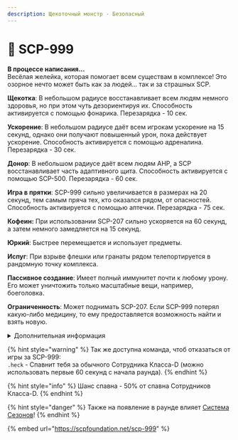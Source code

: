 ```yaml
---
description: Щекоточный монстр - Безопасный
---
```


# 🐸 SCP-999

**В процессе написания...**\
Весёлая желейка, которая помогает всем существам в комплексе! Это озорное нечто может быть как за людей... так и за страшных SCP.

**Щекотка**: В небольшом радиусе восстанавливает всем людям немного здоровья, но при этом чуть дезориентируя их. Способность активируется с помощью фонарика. Перезарядка - 10 сек.

**Ускорение**: В небольшом радиусе даёт всем игрокам ускорение на 15 секунд, однако они получают повышенный урон, пока действует ускорение. Способность активируется с помощью адреналина. Перезарядка - 30 сек.

**Донор**: В небольшом радиусе даёт всем людям AHP, а SCP восстанавливает часть адаптивного щита. Способность активируется с помощью SCP-500. Перезарядка - 60 сек.

**Игра в прятки**: SCP-999 сильно увеличивается в размерах на 20 секунд, тем самым пряча тех, кто оказался рядом, от опасностей. Способность активируется с помощью аптечки. Перезарядка - 75 сек.

**Кофеин:** При использовании SCP-207 сильно ускоряется на 60 секунд, а затем немного замедляется на 15 секунд.

**Юркий**: Быстрее перемещается и использует предметы.

**Испуг**: При взрыве флешки или гранаты рядом телепортируется в рандомную точку комплекса.

**Пассивное создание**: Имеет полный иммунитет почти к любому урону. Его может уничтожить только масштабные вещи, например, боеголовка.

**Ограниченность**: Может поднимать SCP-207. Если SCP-999 потерял какую-либо медицину, то ему предоставляется возможность найти и взять новую.

<details>

<summary>Дополнительная информация</summary>

* **Класс**: Обучение
* **Уровень доступа**: SCP объекты
* **Особое снаряжение**: Различная Медицина

</details>

{% hint style="warning" %}
Так же доступна команда, чтоб отказаться от игры за SCP-999:\
`.heck` - Спавнит тебя за обычного Сотрудника Класса-D (можно использовать первые 60 секунд с начала раунда).
{% endhint %}

{% hint style="info" %}
Шанс спавна - 50% от спавна Сотрудников Класса-D.
{% endhint %}

{% hint style="danger" %}
Также на появление в раунде влияет [Система Сезонов](../../server-systems/seasons-system/)!
{% endhint %}

{% embed url="https://scpfoundation.net/scp-999" %}

